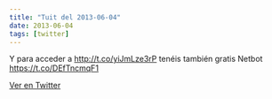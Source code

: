 ```yaml
---
title: "Tuit del 2013-06-04"
date: 2013-06-04
tags: [twitter]
---
```


Y para acceder a http://t.co/yiJmLze3rP tenéis también gratis Netbot https://t.co/DEfTncmqF1



[Ver en Twitter](https://twitter.com/i/web/status/341828655900672002)

